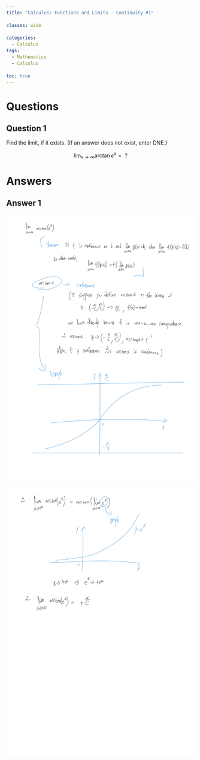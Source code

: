 ```yaml
---
title: "Calculus: Functions and Limits - Continuity #1"

classes: wide

categories:
  - Calculus
tags:
  - Mathematics
  - Calculus

toc: true
---
```


# Questions

## Question 1

Find the limit, if it exists. (If an answer does not exist, enter DNE.)

$$\lim_{x \to \infty}\arctan{e^{x}} = \text{ }?$$

# Answers

## Answer 1

![Answer](/assets/images/calculus/studying/functions_and_limits/calculus_answer-1.png)

![Answer](/assets/images/calculus/studying/functions_and_limits/calculus_answer-2.png)